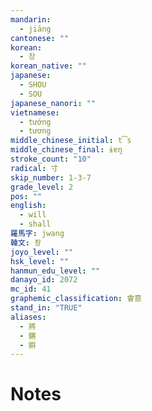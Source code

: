 ```yaml
---
mandarin:
  - jiāng
cantonese: ""
korean:
  - 장
korean_native: ""
japanese:
  - SHOU
  - SOU
japanese_nanori: ""
vietnamese:
  - tướng
  - tương
middle_chinese_initial: t͡s
middle_chinese_final: ɨɐŋ
stroke_count: "10"
radical: 寸
skip_number: 1-3-7
grade_level: 2
pos: ""
english:
  - will
  - shall
羅馬字: jwang
韓文: 좡
joyo_level: ""
hsk_level: ""
hanmun_edu_level: ""
danayo_id: 2072
mc_id: 41
graphemic_classification: 會意
stand_in: "TRUE"
aliases:
  - 將
  - 鏘
  - 𨪙
---
```


# Notes
